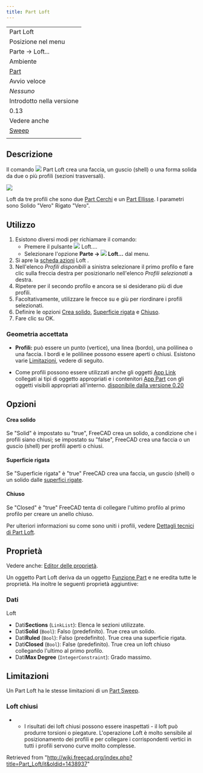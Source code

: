 ```yaml
---
title: Part Loft
---
```

|  |
| --- |
| Part Loft |
| Posizione nel menu |
| Parte → Loft... |
| Ambiente |
| [Part](/Part_Workbench/it "Part Workbench/it") |
| Avvio veloce |
| *Nessuno* |
| Introdotto nella versione |
| 0.13 |
| Vedere anche |
| [Sweep](/Part_Sweep/it "Part Sweep/it") |
|  |

## Descrizione

Il comando ![](/images/Part_Loft.svg) Part Loft crea una faccia, un guscio (shell) o una forma solida da due o più profili (sezioni trasversali).

![](/images/Part_Loft_solid_ruled_from3profiles_example_FreeCAD_0_13.jpg)

Loft da tre profili che sono due [Part Cerchi](/Part_Circle/it "Part Circle/it") e un [Part Ellisse](/Part_Ellipse/it "Part Ellipse/it"). I parametri sono Solido "Vero" Rigato "Vero".

## Utilizzo

1. Esistono diversi modi per richiamare il comando:
   * Premere il pulsante ![](/images/Part_Loft.svg) Loft....
   * Selezionare l'opzione **Parte → ![](/images/Part_Loft.svg) Loft...** dal menu.
2. Si apre la [scheda azioni](/Task_panel/it "Task panel/it") Loft .
3. Nell'elenco *Profili disponibili* a sinistra selezionare il primo profilo e fare clic sulla freccia destra per posizionarlo nell'elenco *Profili selezionati* a destra.
4. Ripetere per il secondo profilo e ancora se si desiderano più di due profili.
5. Facoltativamente, utilizzare le frecce su e giù per riordinare i profili selezionati.
6. Definire le opzioni [Crea solido](#Dati), [Superficie rigata](#Dati) e [Chiuso](#Dati).
7. Fare clic su OK.

### Geometria accettata

* **Profili:** può essere un punto (vertice), una linea (bordo), una polilinea o una faccia. I bordi e le polilinee possono essere aperti o chiusi. Esistono varie [Limitazioni](#Limitazioni), vedere di seguito.

* Come profili possono essere utilizzati anche gli oggetti [App Link](/App_Link/it "App Link/it") collegati ai tipi di oggetto appropriati e i contenitori [App Part](/App_Part/it "App Part/it") con gli oggetti visibili appropriati all'interno. [disponibile dalla versione 0.20](/Release_notes_0.20/it "Release notes 0.20/it")

## Opzioni

#### Crea solido

Se "Solid" è impostato su "true", FreeCAD crea un solido, a condizione che i profili siano chiusi; se impostato su "false", FreeCAD crea una faccia o un guscio (shell) per profili aperti o chiusi.

#### Superficie rigata

Se "Superficie rigata" è "true" FreeCAD crea una faccia, un guscio (shell) o un solido dalle [superfici rigate](http://en.wikipedia.org/wiki/Ruled_surface).

#### Chiuso

Se "Closed" è "true" FreeCAD tenta di collegare l'ultimo profilo al primo profilo per creare un anello chiuso.

Per ulteriori informazioni su come sono uniti i profili, vedere [Dettagli tecnici di Part Loft](/Part_Loft_Technical_Details/it "Part Loft Technical Details/it").

## Proprietà

Vedere anche: [Editor delle proprietà](/Property_editor/it "Property editor/it").

Un oggetto Part Loft deriva da un oggetto [Funzione Part](/Part_Feature/it "Part Feature/it") e ne eredita tutte le proprietà. Ha inoltre le seguenti proprietà aggiuntive:

### Dati

Loft

* Dati**Sections** (`LinkList`): Elenca le sezioni utilizzate.
* Dati**Solid** (`Bool`): Falso (predefinito). True crea un solido.
* Dati**Ruled** (`Bool`): Falso (predefinito). True crea una superficie rigata.
* Dati**Closed** (`Bool`): False (predefinito). True crea un loft chiuso collegando l'ultimo al primo profilo.
* Dati**Max Degree** (`IntegerConstraint`): Grado massimo.

## Limitazioni

Un Part Loft ha le stesse limitazioni di un [Part Sweep](/Part_Sweep/it#Limitazioni "Part Sweep/it").

### Loft chiusi

* + I risultati dei loft chiusi possono essere inaspettati - il loft può produrre torsioni o piegature. L'operazione Loft è molto sensibile al posizionamento dei profili e per collegare i corrispondenti vertici in tutti i profili servono curve molto complesse.

Retrieved from "<http://wiki.freecad.org/index.php?title=Part_Loft/it&oldid=1438937>"